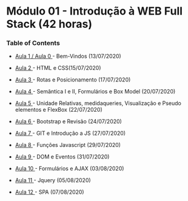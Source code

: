 # Módulo 01 - Introdução à WEB Full Stack (42 horas)

### Table of Contents

- [ Aula 1 / Aula 0 ](#) - Bem-Vindos (13/07/2020)

- [ Aula 2 ](#https://tinyurl.com/yxuhe4xf) - HTML e CSS(15/07/2020)

- [ Aula 3 ](#https://tinyurl.com/yxrm8lao) - Rotas e Posicionamento (17/07/2020)

- [ Aula 4 ](#https://tinyurl.com/y65varu3) - Semântica I e II, Formulários e Box Model (20/07/2020)

- [ Aula 5 ](#https://tinyurl.com/y3ptwddt) - Unidade Relativas, medidaqueries, Visualização e Pseudo elementos e FlexBox (22/07/2020)

- [ Aula 6 ](#https://tinyurl.com/yxhqt87p) - Bootstrap e Revisão (24/07/2020)

- [ Aula 7 ](#https://tinyurl.com/y3uw32mk) - GIT e Introdução a JS (27/07/2020)

- [ Aula 8 ](#https://tinyurl.com/y6nao2ye) - Funções Javascript (29/07/2020)

- [ Aula 9 ](#https://tinyurl.com/y68s8sx2) - DOM e Eventos (31/07/2020)

- [ Aula 10 ](#https://tinyurl.com/y642t4dm)  - Formulários e AJAX (03/08/2020)

- [ Aula 11 ](#) - Jquery (05/08/2020)

- [ Aula 12 ](#)  - SPA (07/08/2020)
